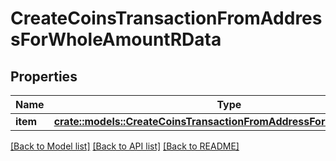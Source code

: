 # CreateCoinsTransactionFromAddressForWholeAmountRData

## Properties

Name | Type | Description | Notes
------------ | ------------- | ------------- | -------------
**item** | [**crate::models::CreateCoinsTransactionFromAddressForWholeAmountRi**](CreateCoinsTransactionFromAddressForWholeAmountRI.md) |  | 

[[Back to Model list]](../README.md#documentation-for-models) [[Back to API list]](../README.md#documentation-for-api-endpoints) [[Back to README]](../README.md)


